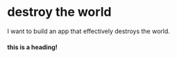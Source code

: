 # destroy the world
I want to build an app that effectively destroys the world. 


#### this is a heading!

